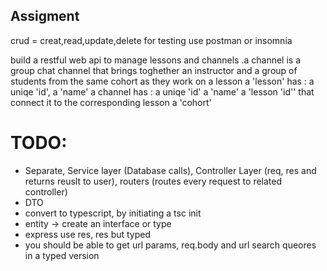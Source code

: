 ## Assigment

crud = creat,read,update,delete
for testing use postman or insomnia

build a restful web api to manage lessons and channels .a channel is a group chat channel that brings toghether an instructor and a group of students from the same cohort as they work on a lesson
a 'lesson' has :
a uniqe 'id',
a 'name'
a channel has :
a uniqe 'id'
a 'name'
a 'lesson 'id'' that connect it to the corresponding lesson
a 'cohort'

# TODO:

- Separate, Service layer (Database calls), Controller Layer (req, res and returns reuslt to user), routers (routes every request to related controller)
- DTO
- convert to typescript, by initiating a tsc init
- entity -> create an interface or type
- express use res, res but typed
- you should be able to get url params, req.body and url search queores in a typed version

